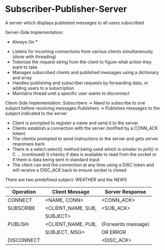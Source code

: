 # Subscriber-Publisher-Server
A server which displays published messages to all users subscribed 

Server-Side Implementation:
* Always On * 
- Listens for incoming connections from various clients simultaneously (done with threading)
- Tokenize the request string from the client to figure what action they want to take
- Manages subscribed clients and published messages using a dictionary and array 
- Handles publishing and subscriber requests by forwarding data, or adding users to a subscription
- Maintains thread until a specific user wants to disconnect 
  
Client-Side Implementation:
Subscribers -> Need to subscribe to one subject before receiving messages 
Publishers -> Publishes messages to the subject indicated to the server
- Client is prompted to register a name and send it to the server
- Clients establish a connection with the server (notified by a CONN_ACK token) 
- The clientis prompted to send instructions to the server and gets server responses back
- There is a select.select() method being used which is simaler to poll() in C ...
(continued) It checks if data is available to read from the socket or if there is data being sent in standard input
- The client can end the connection at any time using a DISC token and will receive a DISC_ACK back to ensure socket is closed

There are two predefined subject: WEATHER and the NEWS 

| Operation | Client Message    | Server Response  |
| --------- | ----------------- | ---------------  |
| CONNECT   |  <NAME, CONN>     | <CONN_ACK>       |
| SUBSCRIBE | <CLIENT_NAME, SUB,|  <SUB_ACK>       |
|           |  SUBJECT>         |                  |
| PUBLISH   | <CLIENT_NAME, PUB,|(Forwards message)|
|           |  SUBJECT, MSG>    | OR ERROR         |
| DISCONNECT|  <DISC>           |   <DISC_ACK>     |
